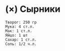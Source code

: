 # (×) Сырники

```ingredients
Творог: 250 гр
Мука: 4 ст.л.
Мак: 1 ст.л.
Яйцо: 1 шт
Сахар: 1 ст.л.
Соль: 1/2 ч.л.
```
